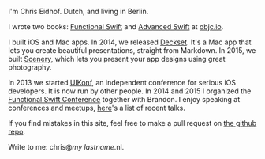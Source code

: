 I'm Chris Eidhof. Dutch, and living in Berlin.


I wrote two books: [Functional Swift](http://www.objc.io/books/functional-swift) and [Advanced Swift](http://www.objc.io/books/advanced-swift) at [objc.io](http://www.objc.io).

I built iOS and Mac apps. In 2014, we released [Deckset](http://www.decksetapp.com). It's a Mac app that lets you create beautiful presentations, straight from Markdown. In 2015, we built [Scenery](http://www.getscenery.com), which lets you present your app designs using great photography.

In 2013 we started [UIKonf](http://www.uikonf.com), an independent conference for serious iOS developers. It is now run by other people. In 2014 and 2015 I organized the [Functional Swift Conference](http://2015.funswiftconf.com) together with Brandon. I enjoy speaking at conferences and meetups, [here](https://github.com/chriseidhof/speaking)'s a list of recent talks. 

If you find mistakes in this site, feel free to make a pull request on [the github repo](https://github.com/chriseidhof/chriseidhofnl).

Write to me: chris@*my lastname*.nl.

